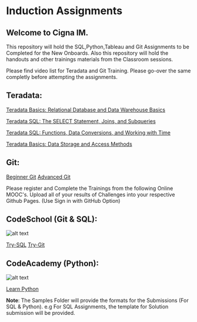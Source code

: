 
# Induction Assignments

## Welcome to Cigna IM.

This repository will hold the SQL,Python,Tableau and Git Assignments to be Completed for the New Onboards. Also this repository will hold the handouts and other trainings materials from the Classroom sessions.

Please find video list for Teradata and Git Training. Please go-over the same completly before attempting the assignments. 

## Teradata: 
[Teradata Basics: Relational Database and Data Warehouse Basics](https://mylearning.accenture.com/myl-ui/learner/activityDetails?referrer=search&activityID=1385220&source=myLearning&refresh=1452.5051620625681)

[Teradata SQL: The SELECT Statement, Joins, and Subqueries](https://mylearning.accenture.com/myl-ui/learner/activityDetails?referrer=search&activityID=1385227&source=myLearning&refresh=1771.7339089513402)

[Teradata SQL: Functions, Data Conversions, and Working with Time](https://mylearning.accenture.com/myl-ui/learner/activityDetails?referrer=search&activityID=1385228&source=myLearning&refresh=1124.668913442624)

[Teradata Basics: Data Storage and Access Methods](https://mylearning.accenture.com/myl-ui/learner/activityDetails?referrer=search&activityID=1385226&source=myLearning&refresh=1401.060099228513)

## Git:
[Beginner Git](https://mylearning.accenture.com/myl-ui/learner/activityDetails?referrer=search&activityID=1203933&source=myLearning&refresh=1527.566810774595)
[Advanced Git](https://mylearning.accenture.com/myl-ui/learner/activityDetails?referrer=search&activityID=1203915&source=myLearning&refresh=1168.061642315835)

Please register and Complete the Trainings from the following Online MOOC's. Upload all of your results of Challenges into your respective Github Pages. (Use Sign in with GitHub Option)

## CodeSchool (Git & SQL):
![alt text](https://raw.githubusercontent.com/krishnakumarraghu/InductionAssignments/master/logo-code-school-ps.svg)

[Try-SQL](https://www.codeschool.com/courses/try-sql)
[Try-Git](https://www.codeschool.com/courses/try-git)

## CodeAcademy (Python):
![alt text](https://raw.githubusercontent.com/krishnakumarraghu/InductionAssignments/master/logo-code-academy.png)

[Learn Python](https://www.codecademy.com/learn/learn-python)

**Note**:
The Samples Folder will provide the formats for the Submissions (For SQL & Python). e.g For SQL Assignments, the template for Solution submission will be provided. 
